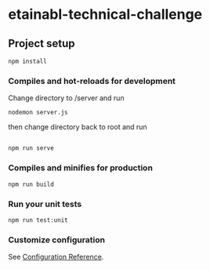 # etainabl-technical-challenge

## Project setup
```
npm install
```

### Compiles and hot-reloads for development
Change directory to /server and run

```
nodemon server.js
```
then change directory back to root and run

```

npm run serve
```

### Compiles and minifies for production
```
npm run build
```

### Run your unit tests
```
npm run test:unit
```


### Customize configuration
See [Configuration Reference](https://cli.vuejs.org/config/).
